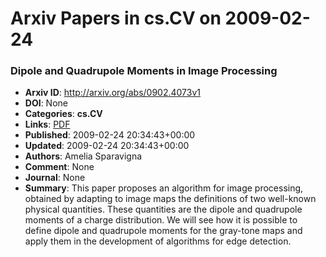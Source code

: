 # Arxiv Papers in cs.CV on 2009-02-24
### Dipole and Quadrupole Moments in Image Processing
- **Arxiv ID**: http://arxiv.org/abs/0902.4073v1
- **DOI**: None
- **Categories**: **cs.CV**
- **Links**: [PDF](http://arxiv.org/pdf/0902.4073v1)
- **Published**: 2009-02-24 20:34:43+00:00
- **Updated**: 2009-02-24 20:34:43+00:00
- **Authors**: Amelia Sparavigna
- **Comment**: None
- **Journal**: None
- **Summary**: This paper proposes an algorithm for image processing, obtained by adapting to image maps the definitions of two well-known physical quantities. These quantities are the dipole and quadrupole moments of a charge distribution. We will see how it is possible to define dipole and quadrupole moments for the gray-tone maps and apply them in the development of algorithms for edge detection.



